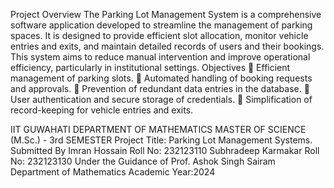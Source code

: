 Project Overview 
The Parking Lot Management System is a comprehensive software application developed 
to streamline the management of parking spaces. It is designed to provide efficient slot 
allocation, monitor vehicle entries and exits, and maintain detailed records of users and their 
bookings. This system aims to reduce manual intervention and improve operational 
efficiency, particularly in institutional settings. 
Objectives 
 Efficient management of parking slots. 
 Automated handling of booking requests and approvals. 
 Prevention of redundant data entries in the database. 
 User authentication and secure storage of credentials. 
 Simplification of record-keeping for vehicle entries and exits.


IIT GUWAHATI 
DEPARTMENT OF MATHEMATICS 
MASTER OF SCIENCE (M.Sc.) - 3rd SEMESTER 
Project Title:  Parking Lot Management Systems. 
Submitted By 
Imran Hossain 
Roll No: 232123110 
Subhradeep Karmakar 
Roll No: 232123130 
Under the Guidance of 
Prof. Ashok Singh Sairam 
Department of Mathematics 
Academic Year:2024
